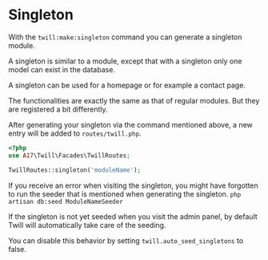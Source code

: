 # Singleton

With the `twill:make:singleton` command you can generate a singleton module.

A singleton is similar to a module, except that with a singleton only one model can exist in the database.

A singleton can be used for a homepage or for example a contact page.

The functionalities are exactly the same as that of regular modules. But they are registered a bit differently.

After generating your singleton via the command mentioned above, a new entry will be added to `routes/twill.php`.

```php
<?php
use A17\Twill\Facades\TwillRoutes;

TwillRoutes::singleton('moduleName');
```

If you receive an error when visiting the singleton, you might have forgotten to run the seeder that is mentioned when generating the singleton. `php artisan db:seed ModuleNameSeeder`

If the singleton is not yet seeded when you visit the admin panel, by default Twill will automatically take care of the seeding.

You can disable this behavior by setting `twill.auto_seed_singletons` to false.

